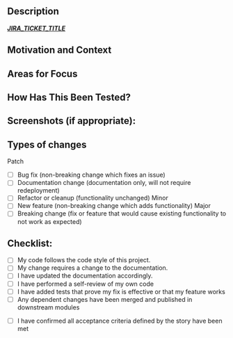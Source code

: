 <!--- Provide a general summary of your changes in the Title above -->

## Description

<!--- Give a summary of the change. -->

<!-- insert jira markdown link with title -->
[___JIRA_TICKET_TITLE___](//jira_url)

## Motivation and Context

<!--- Why is this change required? What problem does it solve? -->

## Areas for Focus

<!--- if applicable, call out areas where you think a reviewer should give extra focus --->
<!--- perhaps an edge case scenario you're not sure how to handle, a design decision you made because you weren't sure what the right decision was, a test that you notice fails sometimes, etc --->

## How Has This Been Tested?

<!--- Describe how you tested your changes (including automated tests run and manual testing done) in enough detail that a reviewer can reproduce. -->

## Screenshots (if appropriate):

## Types of changes

<!--- What types of changes does your code introduce? Put an `x` in all the boxes that apply: -->
Patch

- [ ] Bug fix (non-breaking change which fixes an issue)
- [ ] Documentation change (documentation only, will not require redeployment)
- [ ] Refactor or cleanup (functionality unchanged)
  Minor
- [ ] New feature (non-breaking change which adds functionality)
  Major
- [ ] Breaking change (fix or feature that would cause existing functionality to not work as expected)

## Checklist:

<!--- Go over all the following points, and put an `x` in all the boxes that apply. -->
<!--- If any do not apply, leave a description indicating why -->

- [ ] My code follows the code style of this project.
- [ ] My change requires a change to the documentation.
- [ ] I have updated the documentation accordingly.
- [ ] I have performed a self-review of my own code
- [ ] I have added tests that prove my fix is effective or that my feature works
- [ ] Any dependent changes have been merged and published in downstream modules

<!-- - [ ] My change requires a version increment in gradle.properties -->
<!-- - [ ] My change requires redeployment of the API Gateway Deployment after the pipeline succeeds -->

- [ ] I have confirmed all acceptance criteria defined by the story have been met